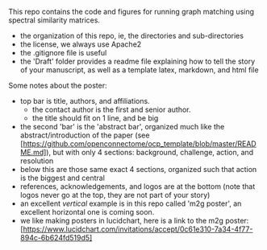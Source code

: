 

This repo contains the code and figures for running graph matching using spectral similarity matrices.

 - the organization of this repo, ie, the directories and sub-directories
 - the license, we always use Apache2
 - the .gitignore file is useful
 - the 'Draft' folder provides a readme file explaining how to tell the story of your manuscript, as well as a template latex, markdown, and html file

Some notes about the poster:

 - top bar is title, authors, and affiliations.  
   - the contact author is the first and senior author.
   - the title should fit on 1 line, and be big
 - the second 'bar' is the 'abstract bar', organized much like the abstract/introduction of the paper (see [https://github.com/openconnectome/ocp_template/blob/master/README.md]), but with only 4 sections: background, challenge, action, and resolution
 - below this are those same exact 4 sections, organized such that action is the biggest and central
 - references, acknowledgements, and logos are at the bottom (note that logos never go at the top, they are not part of your story)
 - an excellent *vertical* example is in this repo called 'm2g poster', an excellent horizontal one is coming soon.
 - we like making posters in lucidchart, here is a link to the m2g poster: [https://www.lucidchart.com/invitations/accept/0c61e310-7a34-4f77-894c-6b624fd519d5]




